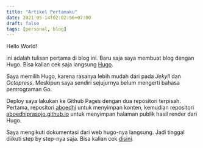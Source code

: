 ```yaml
---
title: "Artikel Pertamaku"
date: 2021-05-14T02:02:56+07:00
draft: false
tags: [personal, blog]
---
```


Hello World!

ini adalah tulisan pertama di blog ini. Baru saja saya membuat blog dengan Hugo. Bisa kalian cek saja langsung [Hugo](https://gohugo.io).

Saya memilih Hugo, karena rasanya lebih mudah dari pada _Jekyll_ dan _Octopress_. Meskipun saya sendiri sejujurnya belum mengerti bahasa pemrograman Go.

Deploy saya lakukan ke Github Pages dengan dua repositori terpisah. Pertama, repositori [aboedhi](https://gohugo.io) untuk menyimpan konten, kemudian repositori [aboedhiprasojo.github.io](https://gohugo.io) untuk menyimpan halaman publik hasil render dari Hugo.

Saya mengikuti dokumentasi dari web hugo-nya langsung. Jadi tinggal diikuti step by step-nya saja. Bisa kalian cek [disini](https://gohugo.io/hosting-and-deployment/hosting-on-github/).
